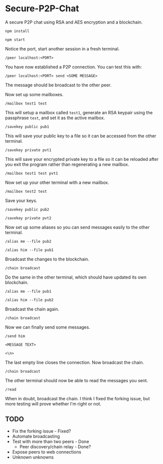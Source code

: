 # Secure-P2P-Chat
A secure P2P chat using RSA and AES encryption and a blockchain.

`npm install`

`npm start`

Notice the port, start another session in a fresh terminal.

`/peer localhost:<PORT>`

You have now established a P2P connection.  You can test this with:

`/peer localhost:<PORT> send <SOME MESSAGE>`

The message should be broadcast to the other peer.

Now set up some mailboxes.

`/mailbox test1 test`

This will setup a mailbox called `test1`, generate an RSA keypair using the passphrase `test`, and set it as the active mailbox.

`/savekey public pub1`

This will save your public key to a file so it can be accessed from the other terminal.

`/savekey private pvt1`

This will save your encrypted private key to a file so it can be reloaded after you exit the program rather than regenerating a new mailbox.

`/mailbox test1 test pvt1`

Now set up your other terminal with a new mailbox.

`/mailbox test2 test`

Save your keys.

`/savekey public pub2`

`/savekey private pvt2`

Now set up some aliases so you can send messages easily to the other terminal.

`/alias me --file pub2`

`/alias him --file pub1`

Broadcast the changes to the blockchain.

`/chain broadcast`

Do the same in the other terminal, which should have updated its own blockchain.

`/alias me --file pub1`

`/alias him --file pub2`

Broadcast the chain again.

`/chain broadcast`

Now we can finally send some messages.

`/send him`

`<MESSAGE TEXT>`

`<\n>`

The last empty line closes the connection.  Now broadcast the chain.

`/chain broadcast`

The other terminal should now be able to read the messages you sent.

`/read`

When in doubt, broadcast the chain.  I think I fixed the forking issue, but more testing will prove whether I'm right or not.

## TODO
* Fix the forking issue - Fixed?
* Automate broadcasting
* Test with more than two peers - Done
    * Peer discovery/chain relay - Done?
* Expose peers to web connections
* Unknown unknowns
